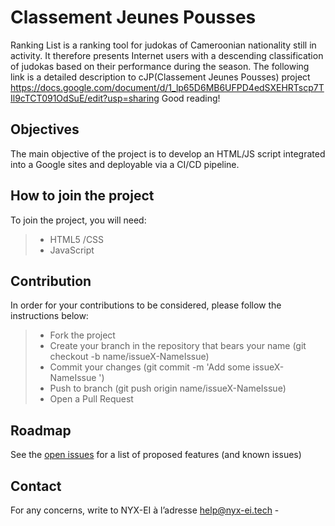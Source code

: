 # Classement Jeunes Pousses

Ranking List is a ranking tool for judokas of Cameroonian nationality still in activity. It therefore presents Internet users with a descending classification of judokas based on their performance during the season. The following link is a detailed description to cJP(Classement Jeunes Pousses) project https://docs.google.com/document/d/1_lp65D6MB6UFPD4edSXEHRTscp7TIl9cTCT091OdSuE/edit?usp=sharing  Good reading! 

## Objectives
The main objective of the project is to develop an HTML/JS script integrated into a Google sites and deployable via a CI/CD pipeline. 

## How to join the project

To join the project, you will need: 

> * HTML5 /CSS
> * JavaScript

## Contribution

In order for your contributions to be considered, please follow the instructions below:

> * Fork the project
 > * Create your branch in the repository that bears your name (git checkout -b name/issueX-NameIssue)
> * Commit your changes (git commit -m 'Add some issueX-NameIssue ')
> * Push to branch (git push origin name/issueX-NameIssue)
> *  Open a Pull Request
## Roadmap
See the [open issues](https://github.com/nyx-ei/cjp/issues) for a list of proposed features (and known issues)


## Contact

For any concerns, write to NYX-EI à l’adresse help@nyx-ei.tech - 
